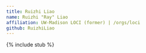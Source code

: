 ```yaml
---
title: Ruizhi Liao
name: Ruizhi "Ray" Liao
affiliation: UW-Madison LOCI (former) | /orgs/loci
github: RuizhiLiao
---
```


{% include stub %}

